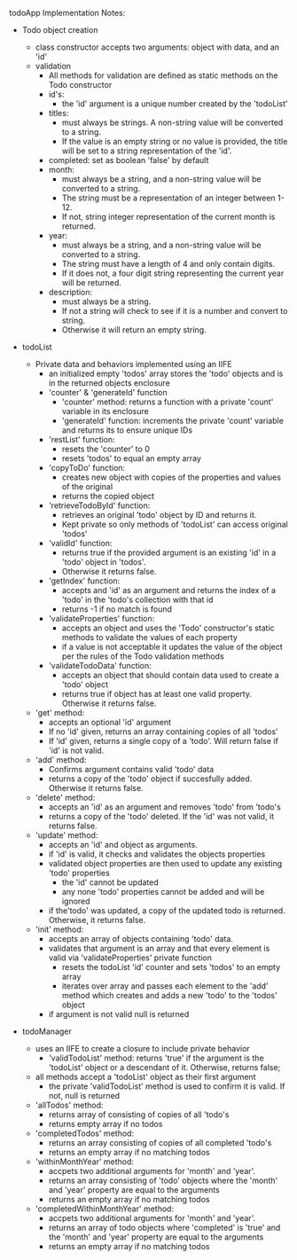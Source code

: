 todoApp Implementation Notes:

  - Todo object creation
    - class constructor accepts two arguments: object with data, and an 'id'
    - validation
      - All methods for validation are defined as static methods on the Todo constructor
      - id's: 
        - the 'id' argument is a unique number created by the 'todoList'
      - titles: 
        - must always be strings. A non-string value will be converted to a string. 
        - If the value is an empty string or no value is provided, the title will be set to a string representation  of the 'id'.
      - completed: set as boolean 'false' by default
      - month: 
        - must always be a string, and a non-string value will be converted to a string. 
        - The string must be a representation of an integer between 1-12. 
        - If not, string integer representation of the current month is returned.
      - year: 
        - must always be a string, and a non-string value will be converted to a string. 
        - The string must have a length of 4 and only contain digits. 
        - If it does not, a four digit string representing the current year will be returned.
      - description: 
        - must always be a string. 
        - If not a string will check to see if it is a number and convert to string. 
        - Otherwise it will return an empty string.

  - todoList
    - Private data and behaviors implemented using an IIFE 
        - an initialized empty 'todos' array stores the 'todo' objects and is in the returned objects enclosure
        - 'counter' & 'generateId' function
          - 'counter' method: returns a function with a private 'count' variable in its enclosure
          - 'generateId' function: increments the private 'count' variable and returns its to ensure unique IDs
        - 'restList' function:
          - resets the 'counter' to 0
          - resets 'todos' to equal an empty array
        - 'copyToDo' function: 
          - creates new object with copies of the properties and values of the original
          - returns the copied object
        - 'retrieveTodoById' function:
          - retrieves an original 'todo' object by ID and returns it. 
          - Kept private so only methods of 'todoList' can access original 'todos'
        - 'validId' function:
          - returns true if the provided argument is an existing 'id' in a 'todo' object in 'todos'. 
          - Otherwise it returns false.
        - 'getIndex' function:
          -  accepts and 'id' as an argument and returns the index of a 'todo' in the 'todo's collection with that id
          - returns -1 if no match is found
        - 'validateProperties' function: 
          - accepts an object and uses the 'Todo' constructor's static methods to validate the values of each property 
          - if a value is not acceptable it updates the value of the object per the rules of the Todo validation methods
        - 'validateTodoData' function:
          - accepts an object that should contain data used to create a 'todo' object
          - returns true if object has at least one valid property. Otherwise it returns false.
    - 'get' method: 
      - accepts an optional 'id' argument 
      - If no 'id' given, returns an array containing copies of all 'todos' 
      - If 'id' given, returns a single copy of a 'todo'. Will return false if 'id' is not valid.
    - 'add' method: 
      - Confirms argument contains valid 'todo' data
      - returns a copy of the 'todo' object if succesfully added. Otherwise it returns false.
    - 'delete' method: 
      - accepts an 'id' as an argument and removes 'todo' from 'todo's
      - returns a copy of the 'todo' deleted. If the 'id' was not valid, it returns false.
    - 'update' method: 
      - accepts an 'id' and object as arguments. 
      - if 'id' is valid, it checks and validates the objects properties
      - validated object properties are then used to update any existing 'todo' properties
        - the 'id' cannot be updated
        - any none 'todo' properties cannot be added and will be ignored
      - if the'todo' was updated, a copy of the updated todo is returned. Otherwise, it returns false.
    - 'init' method: 
      - accepts an array of objects containing 'todo' data. 
      - validates that argument is an array and that every element is valid via 'validateProperties' private function
        - resets the todoList 'id' counter and sets 'todos' to an empty array 
        - iterates over array and passes each element to the 'add' method which creates and adds a new 'todo' to the 'todos' object
      - if argument is not valid null is returned

  - todoManager
    - uses an IIFE to create a closure to include private behavior
      - 'validTodoList' method: returns 'true' if the argument is the 'todoList' object or a descendant of it. Otherwise, returns false;
    - all methods accept a 'todoList' object as their first argument
      - the private 'validTodoList' method is used to confirm it is valid. If not, null is returned
    - 'allTodos' method: 
      - returns array of consisting of copies of all 'todo's
      - returns empty array if no todos
    - 'completedTodos' method: 
      - returns an array consisting of copies of all completed 'todo's
      - returns an empty array if no matching todos
    - 'withinMonthYear' method: 
      - accpets two additional arguments for 'month' and 'year'. 
      - returns an array consisting of 'todo' objects where the 'month' and 'year' property are equal to the arguments
      - returns an empty array if no matching todos
    - 'completedWithinMonthYear' method: 
      - accpets two additional arguments for 'month' and 'year'. 
      - returns an array of todo objects where 'completed' is 'true' and the 'month' and 'year' property are equal to the arguments
      - returns an empty array if no matching todos

